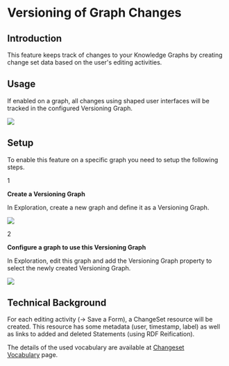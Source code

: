 # Versioning of Graph Changes

## Introduction

This feature keeps track of changes to your Knowledge Graphs by creating change set data based on the user's editing activities.

## Usage

If enabled on a graph, all changes using shaped user interfaces will be tracked in the configured Versioning Graph.

![](https://documentation.eccenca.com/files/latest/15109719/15109720/1/1613575707057/20-10-ActualChangesets.png)

## Setup

To enable this feature on a specific graph you need to setup the following steps.

1

**Create a Versioning Graph**

In Exploration, create a new graph and define it as a Versioning Graph.

![](https://documentation.eccenca.com/files/latest/15109719/15109722/1/1613575707322/20-10-CreateVersioningGraph.png)

2

**Configure a graph to use this Versioning Graph**

In Exploration, edit this graph and add the Versioning Graph property to select the newly created Versioning Graph.

![](https://documentation.eccenca.com/files/latest/15109719/15109721/1/1613575707179/20-10-ConfigureVersioningGraph.png)

## Technical Background

For each editing activity (→ Save a Form), a ChangeSet resource will be created. This resource has some metadata (user, timestamp, label) as well as links to added and deleted Statements (using RDF Reification).

The details of the used vocabulary are available at [Changeset Vocabulary](https://vocab.org/changeset/) page.